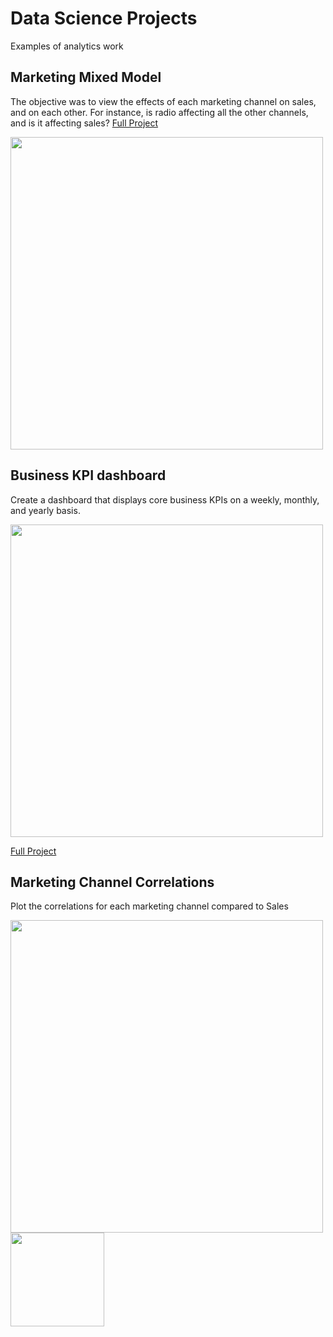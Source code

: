 # Data Science Projects
Examples of analytics work

## Marketing Mixed Model 

The objective was to view the effects of each marketing channel on sales, and on each other. For instance, is radio affecting all the other channels, and is it affecting sales?
[Full Project](https://github.com/kevinedw/MMM)

<img src="https://github.com/kevinedw/portfolio/blob/main/predictEffect.jpg" width="500" />

## Business KPI dashboard
Create a dashboard that displays core business KPIs on a weekly, monthly, and yearly basis. 

<img src="https://github.com/kevinedw/portfolio/blob/main/Org-Dashboard.PNG" width="500" />

[Full Project](https://github.com/kevinedw/Executive-Dashboard)

## Marketing Channel Correlations

Plot the correlations for each marketing channel compared to Sales

<img src="https://github.com/kevinedw/portfolio/blob/main/Facebook_feed_Impr.png" width="500" />
<img src="https://github.com/kevinedw/portfolio/blob/main/correlations-altered.jpg" width="150" />

